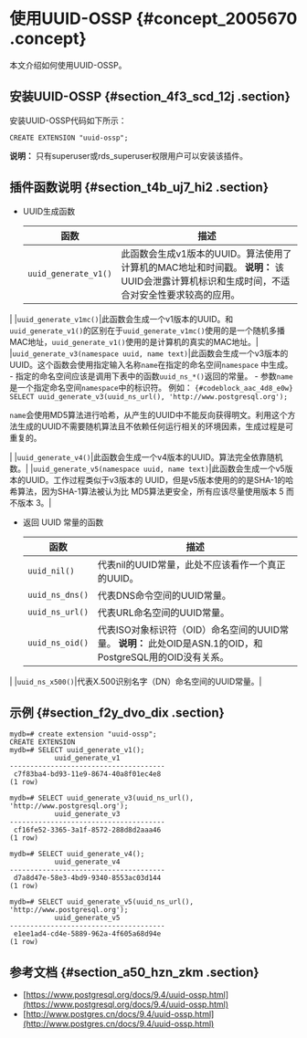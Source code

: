 # 使用UUID-OSSP {#concept_2005670 .concept}

本文介绍如何使用UUID-OSSP。

## 安装UUID-OSSP {#section_4f3_scd_12j .section}

安装UUID-OSSP代码如下所示：

``` {#codeblock_qd6_lyw_oue}
CREATE EXTENSION "uuid-ossp";
```

**说明：** 只有superuser或rds\_superuser权限用户可以安装该插件。

## 插件函数说明 {#section_t4b_uj7_hi2 .section}

-   UUID生成函数

    |函数|描述|
    |--|--|
    |`uuid_generate_v1()`|此函数会生成v1版本的UUID。算法使用了计算机的MAC地址和时间戳。 **说明：** 该UUID会泄露计算机标识和生成时间，不适合对安全性要求较高的应用。

 |
    |`uuid_generate_v1mc()`|此函数会生成一个v1版本的UUID。和`uuid_generate_v1()`的区别在于`uuid_generate_v1mc()`使用的是一个随机多播MAC地址，`uuid_generate_v1()`使用的是计算机的真实的MAC地址。|
    |`uuid_generate_v3(namespace uuid, name text)`|此函数会生成一个v3版本的UUID。这个函数会使用指定输入名称`name`在指定的命名空间`namespace` 中生成。     -   指定的命名空间应该是调用下表中的函数`uuid_ns_*()`返回的常量。
    -   参数`name`是一个指定命名空间`namespace`中的标识符。
 例如：     ``` {#codeblock_aac_4d8_e0w}
SELECT uuid_generate_v3(uuid_ns_url(), 'http://www.postgresql.org');
    ```

 `name`会使用MD5算法进行哈希，从产生的UUID中不能反向获得明文。利用这个方法生成的UUID不需要随机算法且不依赖任何运行相关的环境因素，生成过程是可重复的。

 |
    |`uuid_generate_v4()`|此函数会生成一个v4版本的UUID。算法完全依靠随机数。|
    |`uuid_generate_v5(namespace uuid, name text)`|此函数会生成一个v5版本的UUID。工作过程类似于v3版本的 UUID，但是v5版本使用的的是SHA-1的哈希算法，因为SHA-1算法被认为比 MD5算法更安全，所有应该尽量使用版本 5 而不版本 3。|

-   返回 UUID 常量的函数

    |函数|描述|
    |--|--|
    |`uuid_nil()`|代表nil的UUID常量，此处不应该看作一个真正的UUID。|
    |`uuid_ns_dns()`|代表DNS命令空间的UUID常量。|
    |`uuid_ns_url()`|代表URL命名空间的UUID常量。|
    |`uuid_ns_oid()`|代表ISO对象标识符（OID）命名空间的UUID常量。 **说明：** 此处OID是ASN.1的OID，和PostgreSQL用的OID没有关系。

 |
    |`uuid_ns_x500()`|代表X.500识别名字（DN）命名空间的UUID常量。|


## 示例 {#section_f2y_dvo_dix .section}

``` {#codeblock_f8k_pmn_u22}
mydb=# create extension "uuid-ossp";
CREATE EXTENSION
mydb=# SELECT uuid_generate_v1();
           uuid_generate_v1
--------------------------------------
 c7f83ba4-bd93-11e9-8674-40a8f01ec4e8
(1 row)

mydb=# SELECT uuid_generate_v3(uuid_ns_url(), 'http://www.postgresql.org');
           uuid_generate_v3
--------------------------------------
 cf16fe52-3365-3a1f-8572-288d8d2aaa46
(1 row)

mydb=# SELECT uuid_generate_v4();
           uuid_generate_v4
--------------------------------------
 d7a8d47e-58e3-4bd9-9340-8553ac03d144
(1 row)

mydb=# SELECT uuid_generate_v5(uuid_ns_url(), 'http://www.postgresql.org');
           uuid_generate_v5
--------------------------------------
 e1ee1ad4-cd4e-5889-962a-4f605a68d94e
(1 row)
```

## 参考文档 {#section_a50_hzn_zkm .section}

-   [https://www.postgresql.org/docs/9.4/uuid-ossp.html](https://www.postgresql.org/docs/9.4/uuid-ossp.html)
-   [http://www.postgres.cn/docs/9.4/uuid-ossp.html](http://www.postgres.cn/docs/9.4/uuid-ossp.html)

